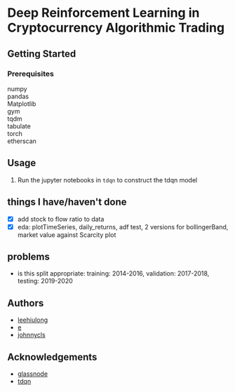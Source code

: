 # Deep Reinforcement Learning in Cryptocurrency Algorithmic Trading


## Getting Started
### Prerequisites
numpy<br/>
pandas<br/>
Matplotlib<br/>
gym<br/>
tqdm<br/>
tabulate<br/>
torch<br/>
etherscan<br/>

## Usage
1. Run the jupyter notebooks in `tdqn` to construct the tdqn model

## things I have/haven't done
- [x] add stock to flow ratio to data
- [x] eda: plotTimeSeries, daily_returns, adf test, 2 versions for bollingerBand, market value against Scarcity plot

## problems
* is this split appropriate: training: 2014-2016, validation: 2017-2018, testing: 2019-2020


## Authors
* [leehiulong](https://github.com/leehiulong)
* [e](https://github.com/Nonug)
* [johnnycls](https://github.com/johnnycls)

## Acknowledgements
* [glassnode](https://glassnode.com/)
* [tdqn](https://github.com/ThibautTheate/An-Application-of-Deep-Reinforcement-Learning-to-Algorithmic-Trading)